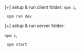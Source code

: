 [+] setup & run client folder:
```npm i```,

``` npm run dev```

[+] setup & run server folder:

```npm i```,

``` npm start```